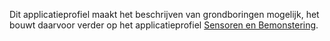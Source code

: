 Dit applicatieprofiel maakt het beschrijven van grondboringen mogelijk, het bouwt daarvoor verder op het applicatieprofiel [Sensoren en Bemonstering](https://data.vlaanderen.be/doc/applicatieprofiel/sensoren-en-bemonstering/).
